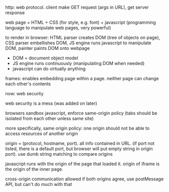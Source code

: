 http: web protocol. client make GET request (args in URL), get server response

web page = HTML + CSS (for style, e.g. font) + javascript (programming language to manipulate web pages, very powerful)

to render in browser: HTML parser creates DOM (tree of objects on page), CSS parser embellishes DOM, JS engine runs javascript to manipulate DOM, painter paints DOM onto webpage

- DOM = document object model
- JS engine runs continuously (manipulating DOM when needed)
- javascript can do virtually anything

frames: enables embedding page within a page. neither page can change each other's contents

now: web security

web security is a mess (was added on later)

browsers sandbox javascript, enforce same-origin policy (tabs should be isolated from each other unless same site)

more specifically, same origin policy: one origin should not be able to access resources of another origin

origin = (protocol, hostname, port). all info contained in URL. (if port not listed, there is a default port, but browser will put empty string in origin port). use dumb string matching to compare origins

javascript runs with the origin of the page that loaded it. origin of iframe is the origin of the inner page.

cross-origin communication allowed if both origins agree, use postMessage API, but can't do much with that